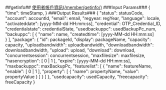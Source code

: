 ##getInfo##
[使用者帳戶資訊(/member/getinfo/)](https://www.google.com/url?q=https%3A%2F%2Fcreative.asuscloud.com%2Fcontent%2Findex.jsp%3Fp%3Dir%26index%3D3%26len%3D10%26id%3D0%26cid%3D1&sa=D&sntz=1&usg=AFQjCNGFd0-SxEg4lh-qWY_eP7at2OdSpg)
###Input Params###
	{
	"time": timeStamp,
	}
###Output Results###
	{
		"status": statusCode,
		"account": accountId,
		"email": email,
		"regyear: regYear,
		"language": locale,
		"activateddate": [yyyy-MM-dd HH:mm:ss],
		"credential": OTP_Credential_ID,
		"credentialstate": credentialState,
		"usedbackuppc": usedBackupPc_num,
		"backuppc": [
			{
				"name": name,
				"createdtime": [yyyy-MM-dd HH:mm:ss]		
			}
		],
		"package": {
			"id": packageId,
			"display": packageName,
			"capacity": capacity,
			"uploadbandwidth": uploadbandwidth,
			"downloadbandwidth": downloadbandwidth,
			"upload": upload,
			"download": download,
			"concurrentsession": concurrentsession,
			"maxfilesize": maxfilesize,
			"hasencryption": [ 0 | 1 ],
			"expire": [yyyy-MM-dd HH:mm:ss],
			"maxbackuppc": maxBackupPc,
			"featurelist": [
				{
					"name": featureName,
					"enable": [ 0 | 1 ],
					"property": [
						{
							"name": propertyName,
							"value": propertyValue
						}
					]
				}
			]
	},
		"usedcapacity": usedCapacity,
		"freecapacity": freeCapacity
	}